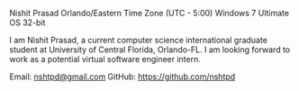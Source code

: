 Nishit Prasad Orlando/Eastern Time Zone (UTC - 5:00) Windows 7 Ultimate OS 32-bit

I am Nishit Prasad, a current computer science international graduate student at University of Central Florida, Orlando-FL. I am looking forward to work as a potential virtual software engineer intern.

Email: nshtpd@gmail.com GitHub: https://github.com/nshtpd
